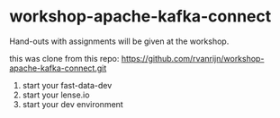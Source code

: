 # workshop-apache-kafka-connect

Hand-outs with assignments will be given at the workshop.

this was clone from this repo: https://github.com/rvanrijn/workshop-apache-kafka-connect.git

1. start your fast-data-dev
2. start your lense.io
3. start your dev environment
